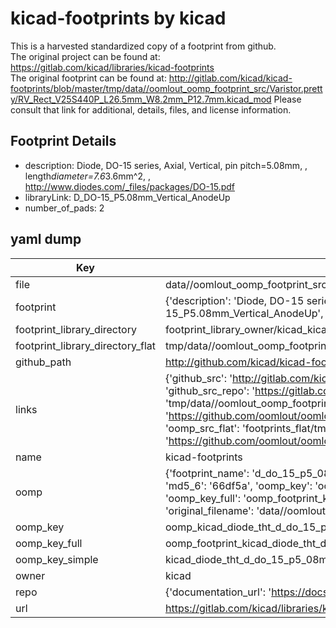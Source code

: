 # kicad-footprints by kicad  
This is a harvested standardized copy of a footprint from github.  
The original project can be found at:  
https://gitlab.com/kicad/libraries/kicad-footprints  
The original footprint can be found at:
http://gitlab.com/kicad/kicad-footprints/blob/master/tmp/data//oomlout_oomp_footprint_src/Varistor.pretty/RV_Rect_V25S440P_L26.5mm_W8.2mm_P12.7mm.kicad_mod
Please consult that link for additional, details, files, and license information.  
## Footprint Details
* description: Diode, DO-15 series, Axial, Vertical, pin pitch=5.08mm, , length*diameter=7.6*3.6mm^2, , http://www.diodes.com/_files/packages/DO-15.pdf  
* libraryLink: D_DO-15_P5.08mm_Vertical_AnodeUp  
* number_of_pads: 2  
## yaml dump  
| Key | Value |  
| --- | --- |  
| file | data//oomlout_oomp_footprint_src/kicad-footprints/Diode_THT.pretty/D_DO-15_P5.08mm_Vertical_AnodeUp.kicad_mod |  
| footprint | {'description': 'Diode, DO-15 series, Axial, Vertical, pin pitch=5.08mm, , length*diameter=7.6*3.6mm^2, , http://www.diodes.com/_files/packages/DO-15.pdf', 'libraryLink': 'D_DO-15_P5.08mm_Vertical_AnodeUp', 'number_of_pads': 2} |  
| footprint_library_directory | footprint_library_owner/kicad_kicad-footprints/ |  
| footprint_library_directory_flat | tmp/data//oomlout_oomp_footprint_src/footprints_flat/kicad_diode_tht_d_do_15_p5_08mm_vertical_anodeup/working |  
| github_path | http://github.com/kicad/kicad-footprints/blob/master/tmp/data//oomlout_oomp_footprint_src/Diode_THT.pretty/D_DO-15_P5.08mm_Vertical_AnodeUp.kicad_mod |  
| links | {'github_src': 'http://gitlab.com/kicad/kicad-footprints/blob/master/tmp/data//oomlout_oomp_footprint_src/Varistor.pretty/RV_Rect_V25S440P_L26.5mm_W8.2mm_P12.7mm.kicad_mod', 'github_src_repo': 'https://gitlab.com/kicad/libraries/kicad-footprints', 'oomp_bot': 'tmp/data//oomlout_oomp_footprint_src/footprints/kicad_diode_tht_d_do_15_p5_08mm_vertical_anodeup/working', 'oomp_bot_github': 'https://github.com/oomlout/oomlout_oomp_footprint_bot/tree/main/tmp/data//oomlout_oomp_footprint_src/footprints/kicad_diode_tht_d_do_15_p5_08mm_vertical_anodeup/working', 'oomp_src_flat': 'footprints_flat/tmp/data//oomlout_oomp_footprint_src/footprints_flat/kicad_diode_tht_d_do_15_p5_08mm_vertical_anodeup/working', 'oomp_src_flat_github': 'https://github.com/oomlout/oomlout_oomp_footprint_src/tree/main/tmp/data//oomlout_oomp_footprint_src/footprints_flat/kicad_diode_tht_d_do_15_p5_08mm_vertical_anodeup/working'} |  
| name | kicad-footprints |  
| oomp | {'footprint_name': 'd_do_15_p5_08mm_vertical_anodeup', 'library_name': 'diode_tht', 'md5': '66df5af68578cb5e452cfdcb0519cb79', 'md5_10': '66df5af685', 'md5_5': '66df5', 'md5_6': '66df5a', 'oomp_key': 'oomp_kicad_diode_tht_d_do_15_p5_08mm_vertical_anodeup', 'oomp_key_extra': 'oomp_footprint_kicad_diode_tht_d_do_15_p5_08mm_vertical_anodeup', 'oomp_key_full': 'oomp_footprint_kicad_diode_tht_d_do_15_p5_08mm_vertical_anodeup_66df5a', 'oomp_key_simple': 'kicad_diode_tht_d_do_15_p5_08mm_vertical_anodeup', 'original_filename': 'data//oomlout_oomp_footprint_src/kicad-footprints/Diode_THT.pretty/D_DO-15_P5.08mm_Vertical_AnodeUp.kicad_mod', 'owner_name': 'kicad'} |  
| oomp_key | oomp_kicad_diode_tht_d_do_15_p5_08mm_vertical_anodeup |  
| oomp_key_full | oomp_footprint_kicad_diode_tht_d_do_15_p5_08mm_vertical_anodeup |  
| oomp_key_simple | kicad_diode_tht_d_do_15_p5_08mm_vertical_anodeup |  
| owner | kicad |  
| repo | {'documentation_url': 'https://docs.github.com/rest/repos/repos#get-a-repository', 'message': 'Not Found'} |  
| url | https://gitlab.com/kicad/libraries/kicad-footprints |  

